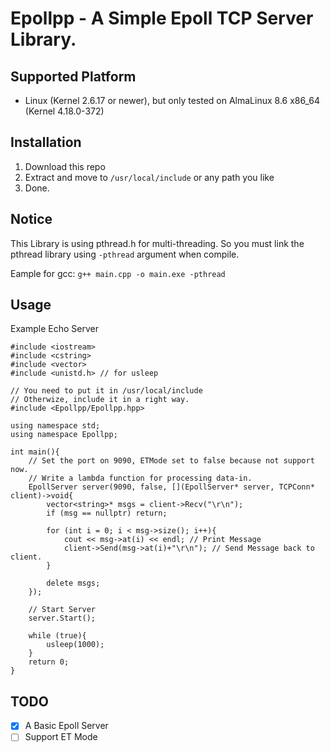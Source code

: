 # Epollpp - A Simple Epoll TCP Server Library.

## Supported Platform

* Linux (Kernel 2.6.17 or newer), but only tested on AlmaLinux 8.6 x86_64 (Kernel 4.18.0-372)

## Installation

1. Download this repo
1. Extract and move to `/usr/local/include` or any path you like
1. Done.

## Notice

This Library is using pthread.h for multi-threading. So you must link the pthread library using `-pthread` argument when compile.

Eample for gcc: `g++ main.cpp -o main.exe -pthread`

## Usage

Example Echo Server

```
#include <iostream>
#include <cstring>
#include <vector>
#include <unistd.h> // for usleep

// You need to put it in /usr/local/include
// Otherwize, include it in a right way.
#include <Epollpp/Epollpp.hpp>

using namespace std;
using namespace Epollpp;

int main(){
    // Set the port on 9090, ETMode set to false because not support now.
    // Write a lambda function for processing data-in.
    EpollServer server(9090, false, [](EpollServer* server, TCPConn* client)->void{
        vector<string>* msgs = client->Recv("\r\n");
        if (msg == nullptr) return;

        for (int i = 0; i < msg->size(); i++){
            cout << msg->at(i) << endl; // Print Message
            client->Send(msg->at(i)+"\r\n"); // Send Message back to client.
        }

        delete msgs;
    });
    
    // Start Server
    server.Start();
    
    while (true){
        usleep(1000);
    }
    return 0;
}
```

## TODO
- [x] A Basic Epoll Server
- [ ] Support ET Mode
